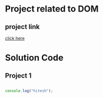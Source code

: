 # Project related to DOM
## project link
[click here](https://stackblitz.com/edit/dom-project-chaiaurcode?file=index.html)

# Solution Code
## Project 1
``` javascript

console.log("hitesh");

```